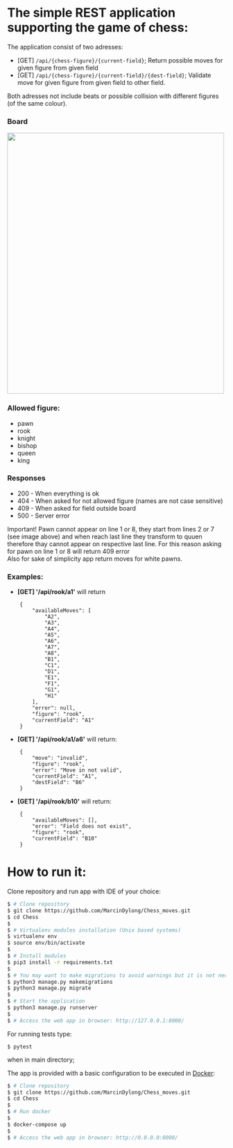 # The simple REST application supporting the game of chess:
The application consist of two adresses:
 - [GET] `/api/{chess-figure}/{current-field}`;  Return possible moves for given figure from given field
 - [GET] `/api/{chess-figure}/{current-field}/{dest-field}`; Validate move for given figure from given field to other field.

Both adresses not include beats or possible collision with different figures (of the same colour).

### Board
<img src='https://upload.wikimedia.org/wikipedia/commons/2/2c/AAA_SVG_Chessboard_and_chess_pieces_02.svg' width='500' height='600'>

### Allowed figure:                
- pawn 
- rook 
- knight 
- bishop 
- queen 
- king 

### Responses
 - 200 - When everything is ok
 - 404 - When asked for not allowed figure (names are not case sensitive)
 - 409 - When asked for field outside board
 - 500 - Server error
            
Important!
Pawn cannot appear on line 1 or 8, they start from lines 2 or 7 (see image above) and when reach last line
they transform to quuen therefore thay cannot appear on respective last line. For this reason asking for pawn on line 1 or 8 will return 409 error<br>
Also for sake of simplicity app return moves for white pawns.
    
### Examples:
- **[GET] '/api/rook/a1'** will return
```
    {
        "availableMoves": [
            "A2",
            "A3",
            "A4",
            "A5",
            "A6",
            "A7",
            "A8",
            "B1",
            "C1",
            "D1",
            "E1",
            "F1",
            "G1",
            "H1"
        ],
        "error": null,
        "figure": "rook",
        "currentField": "A1"
    }
```
- **[GET] '/api/rook/a1/a6'** will return:
``` 
    {
        "move": "invalid",
        "figure": "rook",
        "error": "Move in not valid",
        "currentField": "A1",
        "destField": "B6"
    }
```
- **[GET] '/api/rook/b10'** will return:
```
    {
        "availableMoves": [],
        "error": "Field does not exist",
        "figure": "rook",
        "currentField": "B10"
    }
```

# How to run it:

Clone repository and run app with IDE of your choice:

```bash
$ # Clone repository 
$ git clone https://github.com/MarcinDylong/Chess_moves.git
$ cd Chess
$
$ # Virtualenv modules installation (Unix based systems)
$ virtualenv env
$ source env/bin/activate
$
$ # Install modules
$ pip3 install -r requirements.txt
$
$ # You may want to make migrations to avoid warnings but it is not necessary
$ python3 manage.py makemigrations
$ python3 manage.py migrate
$
$ # Start the application
$ python3 manage.py runserver
$
$ # Access the web app in browser: http://127.0.0.1:8000/
```

For running tests type:
```
$ pytest
```
when in main directory;


The app is provided with a basic configuration to be executed in [Docker](https://www.docker.com/):

```bash
$ # Clone repository 
$ git clone https://github.com/MarcinDylong/Chess_moves.git
$ cd Chess
$
$ # Run docker
$
$ docker-compose up
$
$ # Access the web app in browser: http://0.0.0.0:8000/
```